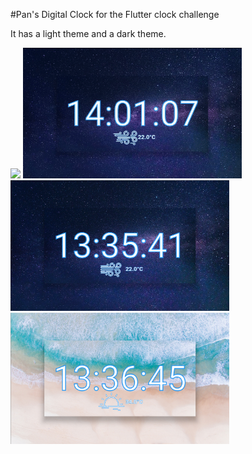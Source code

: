 #Pan's Digital Clock for the Flutter clock challenge

It has a light theme and a dark theme.

<img src='digital_light.gif' width='350'>

<img src='digital_dark.gif' width='350'>

<img src='digital_dark.png' width='350'>

<img src='digital_light.png' width='350'>
